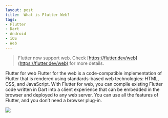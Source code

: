 ```yaml
---
layout: post
title:  What is Flutter Web?
tags:
- Flutter
- Dart
- Android
- iOS
- Web
---
```


> Flutter now support web. Check [https://flutter.dev/web](https://flutter.dev/web) for more details.

<p>Flutter for web
Flutter for the web is a code-compatible implementation of Flutter that is rendered using standards-based web technologies: HTML, CSS, and JavaScript. With Flutter for web, you can compile existing Flutter code written in Dart into a client experience that can be embedded in the browser and deployed to any web server. You can use all the features of Flutter, and you don’t need a browser plug-in.</p>

![](https://cdn-images-1.medium.com/max/800/0*K8nvi70H5k5NBIs9.png)

